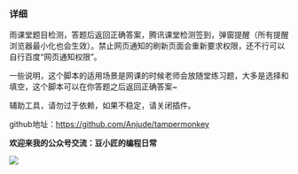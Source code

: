 ### 详细

雨课堂题目检测，答题后返回正确答案，腾讯课堂检测签到，弹窗提醒（所有提醒浏览器最小化也会生效）。禁止网页通知的刷新页面会重新要求权限，还不行可以自行百度“网页通知权限”。

一些说明，这个脚本的适用场景是网课的时候老师会放随堂练习题，大多是选择和填空，这个脚本可以在你答题之后返回正确答案~

辅助工具，请勿过于依赖，如果不稳定，请关闭插件。

github地址：https://github.com/Anjude/tampermonkey

**欢迎来我的公众号交流：豆小匠的编程日常**

![](https://gitee.com/anjude/public-resource/raw/md-img/20211118174102.jpeg)

